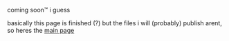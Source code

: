 coming soon™ i guess

basically this page is finished (?) but the files i will (probably) publish arent, so heres the [main page](https://idkwhereisthisname.github.io)
